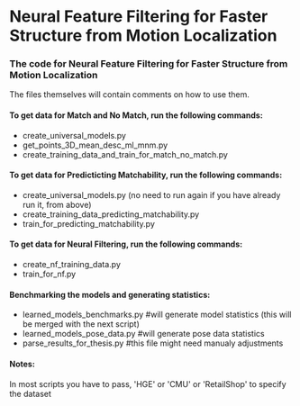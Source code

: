 # Neural Feature Filtering for Faster Structure from Motion Localization

### The code for Neural Feature Filtering for Faster Structure from Motion Localization

The files themselves will contain comments on how to use them.

#### To get data for Match and No Match, run the following commands:

- create_universal_models.py
- get_points_3D_mean_desc_ml_mnm.py
- create_training_data_and_train_for_match_no_match.py

#### To get data for Predicticting Matchability, run the following commands:

- create_universal_models.py (no need to run again if you have already run it, from above)
- create_training_data_predicting_matchability.py
- train_for_predicting_matchability.py

#### To get data for Neural Filtering, run the following commands:

- create_nf_training_data.py
- train_for_nf.py

#### Benchmarking the models and generating statistics:

- learned_models_benchmarks.py #will generate model statistics (this will be merged with the next script)
- learned_models_pose_data.py #will generate pose data statistics
- parse_results_for_thesis.py #this file might need manualy adjustments 

#### Notes:

In most scripts you have to pass, 'HGE' or 'CMU' or 'RetailShop' to specify the dataset